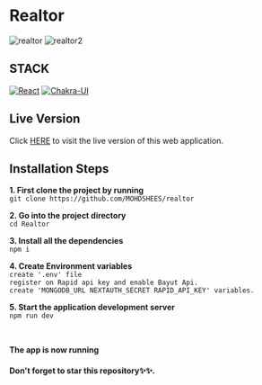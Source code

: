 # Realtor

![realtor](https://user-images.githubusercontent.com/76836006/165221792-61abf385-e711-499b-b150-446003a5d105.JPG)
![realtor2](https://user-images.githubusercontent.com/76836006/165221810-ab5ba082-a030-4626-91b2-1ea24ecea004.PNG)

## STACK

[![React](https://img.shields.io/badge/React-20232A?style=for-the-badge&logo=react&logoColor=61DAFB)](https://github.com/Exclusiveideas)
[![Chakra-UI](https://img.shields.io/badge/Chakra--UI-319795?style=for-the-badge&logo=chakra-ui&logoColor=white)](https://github.com/Exclusiveideas)

## Live Version

Click [HERE](https://realtor-mohdshees.vercel.app/) to visit the live version of this web application.

## Installation Steps

**1. First clone the project by running** <br />
`git clone https://github.com/MOHDSHEES/realtor`
<br />

**2. Go into the project directory** <br />
`cd Realtor`
<br />

**3. Install all the dependencies** <br />
`npm i`
<br />

**4. Create Environment variables** <br />
`create '.env' file`
<br/>
`register on Rapid api key and enable Bayut Api.`
<br/>
`create 'MONGODB_URL NEXTAUTH_SECRET RAPID_API_KEY' variables.`
<br />

**5. Start the application development server**<br />
`npm run dev`

<br />

**The app is now running**
<br />

#### Don't forget to star this repository✨✨.
